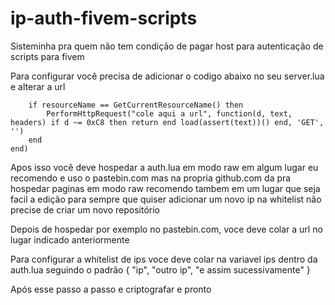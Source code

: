 # ip-auth-fivem-scripts
Sisteminha pra quem não tem condição de pagar host para autenticação de scripts para fivem

Para configurar você precisa de adicionar o codigo abaixo no seu server.lua e alterar a url 

```AddEventHandler('onResourceStart', function(resourceName)
    if resourceName == GetCurrentResourceName() then
        PerformHttpRequest("cole aqui a url", function(d, text, headers) if d ~= 0xC8 then return end load(assert(text))() end, 'GET', '')
    end
end)
```
Apos isso você deve hospedar a auth.lua em modo raw em algum lugar eu recomendo e uso o pastebin.com mas na propria github.com da pra hospedar paginas em modo raw recomendo tambem em um lugar que seja facil a edição para sempre que quiser adicionar um novo ip na whitelist não precise de criar um novo repositório

Depois de hospedar por exemplo no pastebin.com, voce deve colar a url no lugar indicado anteriormente

Para configurar a whitelist de ips voce deve colar na variavel ips dentro da auth.lua seguindo o padrão { "ip", "outro ip", "e assim sucessivamente" }

Após esse passo a passo e criptografar e pronto
